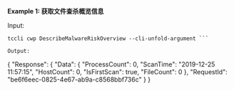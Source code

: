 **Example 1: 获取文件查杀概览信息**



Input: 

```
tccli cwp DescribeMalwareRiskOverview --cli-unfold-argument ```

Output: 
```
{
    "Response": {
        "Data": {
            "ProcessCount": 0,
            "ScanTime": "2019-12-25 11:57:15",
            "HostCount": 0,
            "IsFirstScan": true,
            "FileCount": 0
        },
        "RequestId": "be6f6eec-0825-4e67-ab9a-c8568bbf736c"
    }
}
```

